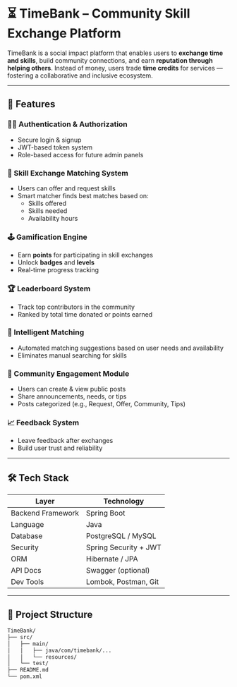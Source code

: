 # ⏳ TimeBank – Community Skill Exchange Platform

TimeBank is a social impact platform that enables users to **exchange time and skills**, build community connections, and earn **reputation through helping others**. Instead of money, users trade **time credits** for services — fostering a collaborative and inclusive ecosystem.

---

## 🚀 Features

### 🧑‍💻 Authentication & Authorization
- Secure login & signup
- JWT-based token system
- Role-based access for future admin panels

### 🎯 Skill Exchange Matching System
- Users can offer and request skills
- Smart matcher finds best matches based on:
  - Skills offered
  - Skills needed
  - Availability hours

### 🕹️ Gamification Engine
- Earn **points** for participating in skill exchanges
- Unlock **badges** and **levels**
- Real-time progress tracking

### 🏆 Leaderboard System
- Track top contributors in the community
- Ranked by total time donated or points earned

### 🧠 Intelligent Matching
- Automated matching suggestions based on user needs and availability
- Eliminates manual searching for skills

### 👥 Community Engagement Module
- Users can create & view public posts
- Share announcements, needs, or tips
- Posts categorized (e.g., Request, Offer, Community, Tips)

### 📈 Feedback System
- Leave feedback after exchanges
- Build user trust and reliability

---

## 🛠️ Tech Stack

| Layer              | Technology                  |
|-------------------|-----------------------------|
| Backend Framework | Spring Boot                 |
| Language          | Java                        |
| Database          | PostgreSQL / MySQL          |
| Security          | Spring Security + JWT       |
| ORM               | Hibernate / JPA             |
| API Docs          | Swagger (optional)          |
| Dev Tools         | Lombok, Postman, Git        |

---

## 📂 Project Structure

```bash
TimeBank/
├── src/
│   ├── main/
│   │   ├── java/com/timebank/...
│   │   └── resources/
│   └── test/
├── README.md
└── pom.xml
